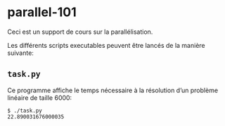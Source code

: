 # parallel-101

Ceci est un support de cours sur la parallélisation.

Les différents scripts executables peuvent être lancés de la manière suivante:

## `task.py`

Ce programme affiche le temps nécessaire à la résolution d’un problème linéaire de taille 6000:

```
$ ./task.py
22.890031676000035
```

